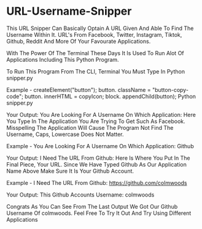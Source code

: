 # URL-Username-Snipper
This URL Snipper Can Basically Optain A URL Given And Able To Find The Username Within It. URL's From Facebook, Twitter, Instagram, Tiktok, Github, Reddit And More Of Your Favourate Applications.

With The Power Of The Terminal These Days It Is Used To Run Alot Of Applications Including This Python Program.


To Run This Program From The CLI, Terminal You Must Type In Python snipper.py

Example - 
        createElement("button"); button. className = "button-copy-code"; button. innerHTML = copyIcon; block. appendChild(button); Python snipper.py 

Your Output:
You Are Looking For A Username On Which Application: 
Here You Type In The Application You Are Trying To Get Such As Facebook. Misspelling The Application Will Cause The Program Not Find The Username, Caps, Lowercase Does Not Matter.

Example - 
         You Are Looking For A Username On Which Application: Github


Your Output:
I Need The URL From Github:
Here Is Where You Put In The Final Piece, Your URL. Since We Have Typed Github As Our Application Name Above Make Sure It Is Your Github Account.

Example - 
I Need The URL From Github: https://github.com/colmwoods

Your Output:
         This Github Accounts Username: colmwoods


Congrats As You Can See From The Last Output We Got Our Github Username Of colmwoods. Feel Free To Try It Out And Try Using Different Applications



